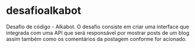 # desafioalkabot
Desafio de código - Alkabot. O desafio consiste em criar uma interface que integrada com uma API que será responsável por mostrar posts de um blog assim também como os comentários da postagem conforme for acionado.
